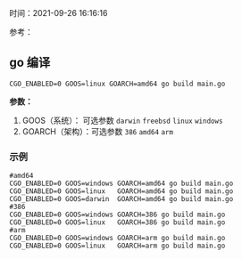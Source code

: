 时间：2021-09-26 16:16:16

参考：

## go 编译

```shell
CGO_ENABLED=0 GOOS=linux GOARCH=amd64 go build main.go
```

**参数：**

1. GOOS（系统）： 可选参数 `darwin` `freebsd` `linux` `windows `
2. GOARCH（架构）：可选参数 `386` `amd64` `arm`


### 示例

```shell
#amd64
CGO_ENABLED=0 GOOS=windows GOARCH=amd64 go build main.go
CGO_ENABLED=0 GOOS=linux   GOARCH=amd64 go build main.go
CGO_ENABLED=0 GOOS=darwin  GOARCH=amd64 go build main.go
#386
CGO_ENABLED=0 GOOS=windows GOARCH=386 go build main.go
CGO_ENABLED=0 GOOS=linux   GOARCH=386 go build main.go
#arm
CGO_ENABLED=0 GOOS=windows GOARCH=arm go build main.go
CGO_ENABLED=0 GOOS=linux   GOARCH=arm go build main.go
```
